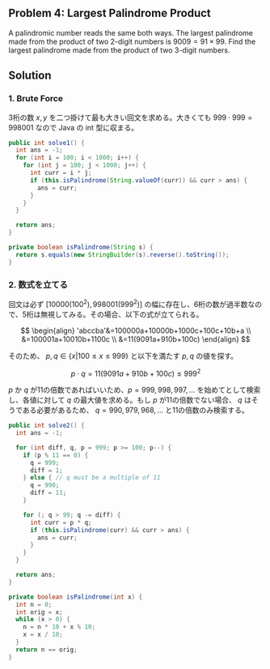 ## Problem 4: Largest Palindrome Product

A palindromic number reads the same both ways. The largest palindrome made from the product of two $2$-digit numbers is $9009 = 91 \times 99$.
Find the largest palindrome made from the product of two $3$-digit numbers.

## Solution
### 1. Brute Force
3桁の数 $x,y$ を二つ掛けて最も大きい回文を求める。大きくても $999 \cdot 999 = 998001$ なので Java の int 型に収まる。

```java
public int solve1() {
  int ans = -1;
  for (int i = 100; i < 1000; i++) {
    for (int j = 100; j < 1000; j++) {
      int curr = i * j;
      if (this.isPalindrome(String.valueOf(curr)) && curr > ans) {
        ans = curr;
      }
    }
  }

  return ans;
}

private boolean isPalindrome(String s) {
  return s.equals(new StringBuilder(s).reverse().toString());
}
```

### 2. 数式を立てる
回文は必ず $[10000(100^2), 998001(999^2)]$ の幅に存在し、6桁の数が過半数なので、5桁は無視してみる。その場合、以下の式が立てられる。

$$
\begin{align}
 'abccba'&=100000a+10000b+1000c+100c+10b+a \\
 &=100001a+10010b+1100c \\
 &=11(9091a+910b+100c)
\end{align}
$$

そのため、 $p,q \in \left\{ x | 100 \le x \le 999 \right\}$ と以下を満たす $p,q$ の値を探す。

$$
p \cdot q = 11(9091a + 910b + 100c) \le 999^2
$$

$p$ か $q$ が11の倍数であればいいため、$p=999,998,997,...$ を始めてとして検索し、各値に対して $q$ の最大値を求める。もし $p$ が11の倍数でない場合、 $q$ はそうである必要があるため、 $q=990,979,968,...$ と11の倍数のみ検索する。

```java
public int solve2() {
  int ans = -1;

  for (int diff, q, p = 999; p >= 100; p--) {
    if (p % 11 == 0) {
      q = 999;
      diff = 1;
    } else { // q must be a multiple of 11
      q = 990;
      diff = 11;
    }

    for (; q > 99; q -= diff) {
      int curr = p * q;
      if (this.isPalindrome(curr) && curr > ans) {
        ans = curr;
      }
    }
  }

  return ans;
}

private boolean isPalindrome(int x) {
  int n = 0;
  int orig = x;
  while (x > 0) {
    n = n * 10 + x % 10;
    x = x / 10;
  }
  return n == orig;
}
```
